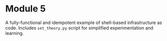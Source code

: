 # Module 5
A fully-functional and idempotent example of shell-based
infrastructure as code. Includes `set_theory.py` script for
simplified experimentation and learning.
